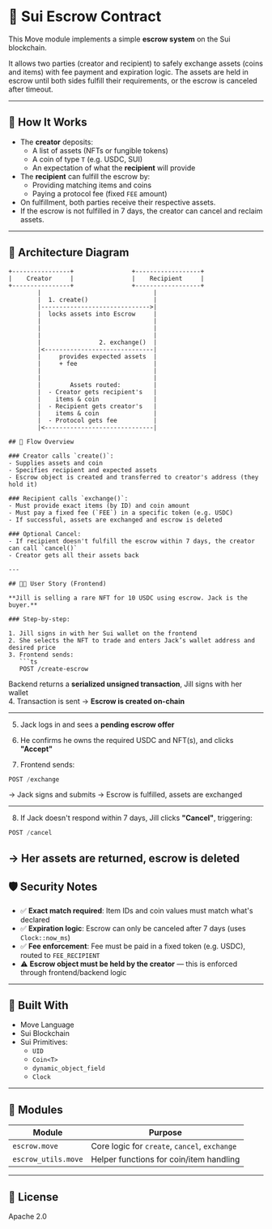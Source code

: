 # 🔐 Sui Escrow Contract

This Move module implements a simple **escrow system** on the Sui blockchain.

It allows two parties (creator and recipient) to safely exchange assets (coins and items) with fee payment and expiration logic. The assets are held in escrow until both sides fulfill their requirements, or the escrow is canceled after timeout.

---

## 🧠 How It Works

- The **creator** deposits:
  - A list of assets (NFTs or fungible tokens)
  - A coin of type `T` (e.g. USDC, SUI)
  - An expectation of what the **recipient** will provide
- The **recipient** can fulfill the escrow by:
  - Providing matching items and coins
  - Paying a protocol fee (fixed `FEE` amount)
- On fulfillment, both parties receive their respective assets.
- If the escrow is not fulfilled in 7 days, the creator can cancel and reclaim assets.

---

## 📐 Architecture Diagram

```text
+----------------+                +------------------+
|    Creator     |                |    Recipient     |
+----------------+                +------------------+
        |                               |
        |  1. create()                  |
        |------------------------------>|
        |  locks assets into Escrow     |
        |                               |
        |                               |
        |                               |
        |                2. exchange()  |
        |<------------------------------|
        |     provides expected assets  |
        |     + fee                     |
        |                               |
        |                               |
        |        Assets routed:         |
        |  - Creator gets recipient's   |
        |    items & coin               |
        |  - Recipient gets creator's   |
        |    items & coin               |
        |  - Protocol gets fee          |
        |<------------------------------|

## 🔁 Flow Overview

### Creator calls `create()`:
- Supplies assets and coin
- Specifies recipient and expected assets
- Escrow object is created and transferred to creator's address (they hold it)

### Recipient calls `exchange()`:
- Must provide exact items (by ID) and coin amount
- Must pay a fixed fee (`FEE`) in a specific token (e.g. USDC)
- If successful, assets are exchanged and escrow is deleted

### Optional Cancel:
- If recipient doesn't fulfill the escrow within 7 days, the creator can call `cancel()`
- Creator gets all their assets back

---

## 🧑‍🎤 User Story (Frontend)

**Jill is selling a rare NFT for 10 USDC using escrow. Jack is the buyer.**

### Step-by-step:

1. Jill signs in with her Sui wallet on the frontend  
2. She selects the NFT to trade and enters Jack’s wallet address and desired price  
3. Frontend sends:
   ```ts
   POST /create-escrow
   ```
Backend returns a **serialized unsigned transaction**, Jill signs with her wallet  
4. Transaction is sent → **Escrow is created on-chain**

---

5. Jack logs in and sees a **pending escrow offer**  
6. He confirms he owns the required USDC and NFT(s), and clicks **"Accept"**

7. Frontend sends:
```ts
POST /exchange  
```
-> Jack signs and submits -> Escrow is fulfilled, assets are exchanged

---
8. If Jack doesn't respond within 7 days, Jill clicks **"Cancel"**, triggering: 
```ts
POST /cancel
```
-> Her assets are returned, escrow is deleted
---

## 🛡️ Security Notes

- ✅ **Exact match required**: Item IDs and coin values must match what's declared
- ✅ **Expiration logic**: Escrow can only be canceled after 7 days (uses `Clock::now_ms`)
- ✅ **Fee enforcement**: Fee must be paid in a fixed token (e.g. USDC), routed to `FEE_RECIPIENT`
- ⚠️ **Escrow object must be held by the creator** — this is enforced through frontend/backend logic

---

## 🧱 Built With

- Move Language
- Sui Blockchain
- Sui Primitives:
  - `UID`
  - `Coin<T>`
  - `dynamic_object_field`
  - `Clock`

---

## 📂 Modules

| Module             | Purpose                                       |
|--------------------|-----------------------------------------------|
| `escrow.move`      | Core logic for `create`, `cancel`, `exchange`|
| `escrow_utils.move`| Helper functions for coin/item handling       |

---

## 📜 License

Apache 2.0
